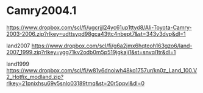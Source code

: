 # Camry2004.1

https://www.dropbox.com/scl/fi/ugcrjjl24yc61up1ttyd8/Ali-Toyota-Camry-2003-2006.zip?rlkey=udttsypd98gca43ttc4nbept7&st=343v3dvp&dl=1


land2007
https://www.dropbox.com/scl/fi/g6a2jmx6hqteoh163gzo6/land-2007_1999.zip?rlkey=ygg71kv2odb0m5p519jgkaji1&st=snvql1tr&dl=1


land1999
https://www.dropbox.com/scl/fi/w81v6dnoiwh48ko1757ur/kn0z_Land_100.V2_Hotfix_modland.zip?rlkey=21pnixhsu69v5snlo03189tmq&st=20r5ppvl&dl=0
